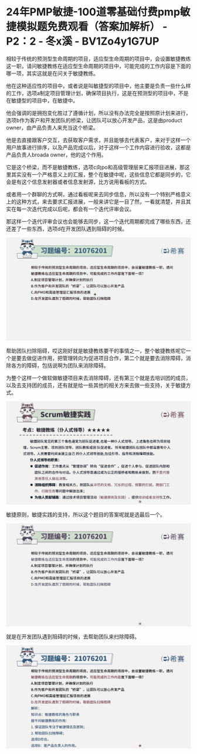 # 24年PMP敏捷-100道零基础付费pmp敏捷模拟题免费观看（答案加解析） - P2：2 - 冬x溪 - BV1Zo4y1G7UP

相较于传统的预测型生命周期的项目，适应型生命周期的项目中，会设置敏捷教练这一职，请问敏捷教练在适应型生命周期的项目中，可能完成的工作内容是下面的哪一项，其实这就是在问关于敏捷教练。

他在这种适应性的项目中，或者说是叫敏捷型的项目中，他主要是负责一些什么样的工作，选项a制定项目管理计划，确保项目执行，这是在预测型的项目中，不是在敏捷型的项目中，在敏捷中。

他会强调的是拥抱变化胜过了遵循计划，所以没有办法完全是按照原计划来进行，选项b作为客户和开发团队的桥梁，让团队可以放心开发产品，这是由product owner，由产品负责人来充当这个桥梁。

他是去直接跟客户交互，去获取客户需求，并且能够去代表客户，来对于这样一个用户故事进行排序，以及产品完成以后，对于这样一个工作内容进行验收，这都是产品负责人broada owner，他的这个作用。

它是这个桥梁，而不是敏捷教练，选项c向po和高级管理层来汇报项目进展，那这里其实没有一个严格意义上的汇报，整个在敏捷中呢，这些信息它都是同步的，它会是有这个信息发射器或者信息发射源，比方说用看板的方式。

或者用一个群聊的方式啊，通过看板呢来去同步信息，所以没有一个特别严格意义上的这种方式，来去要求汇报进展，一般来讲它是一目了然，一看就清楚，并且其实在每一次迭代完成以后呢，都会有一个迭代评审会议。

那这样一个迭代评审会议也会能够去同步，这一个迭代周期都完成了哪些东西，还还差了一些东西，选项d在开发团队遇到阻碍的时候。



![](img/30cbaffb0b85a99fb0c830bbdf4af254_1.png)

帮助团队扫除阻碍，哎这刚好就是敏捷教练要干的事情之一，整个敏捷教练呢它一个是要去做促进作用，把管理转向为促进项目合作，第二个就是要去消除障碍，消除各方的障碍，包括说啊为团队来消除障碍。

为整个这样一个做软做敏捷项目来去消除障碍，还有第三个就是去培训团的成员，以及去支持团的成员，还有就是给一些其他的相关方来去做一些支持，关于敏捷方式。



![](img/30cbaffb0b85a99fb0c830bbdf4af254_3.png)

敏捷原则，敏捷实践的支持，所以这个题目的答案呢就是选最后一个。

![](img/30cbaffb0b85a99fb0c830bbdf4af254_5.png)

就是在开发团队遇到阻碍的时候，去帮助团队来扫除障碍。

![](img/30cbaffb0b85a99fb0c830bbdf4af254_7.png)